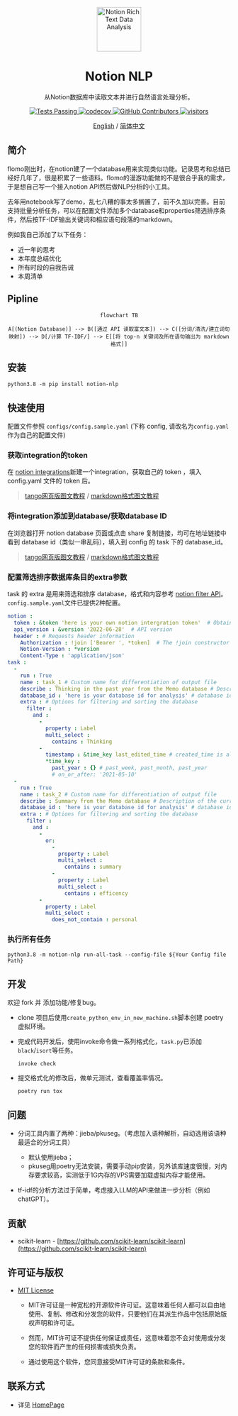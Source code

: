 <p align="center">
  <img width="100px" src="https://img.icons8.com/ios/250/FFFFFF/share-2.png" align="center" alt="Notion Rich Text Data Analysis" />
  <h1 align="center">
    Notion NLP
  </h1>
  <p align="center">
    从Notion数据库中读取文本并进行自然语言处理分析。
  </p>
</p>

  <p align="center">
    <a href="https://github.com/dario-github/notion_nlp/actions">
      <img alt="Tests Passing" src="https://github.com/dario-github/notion_nlp/actions/workflows/main.yml/badge.svg" />
    </a>
    <a href="https://codecov.io/gh/dario-github/notion_nlp">
      <img alt="codecov" src="https://codecov.io/gh/dario-github/notion_nlp/branch/main/graph/badge.svg?token=ehzYhousD3" />
    </a>
    <a href="https://github.com/dario-github/notion_nlp/graphs/contributors">
      <img alt="GitHub Contributors" src="https://img.shields.io/github/contributors/dario-github/notion_nlp" />
    </a>
    <a href="https://github.com/dario-github/notion_nlp">
      <img alt="visitors" src="https://visitor-badge.glitch.me/badge?page_id=dario-github.notion_nlp&left_color=gray&right_color=green" />
    </a>
  </p>
  
  <p align="center">
    <a href="README.md">English</a>
    /
    <a href="README.zh.md">简体中文</a>
  </p>

## 简介

flomo刚出时，在notion建了一个database用来实现类似功能。记录思考和总结已经好几年了，很是积累了一些语料。flomo的漫游功能做的不是很合乎我的需求，于是想自己写一个接入notion API然后做NLP分析的小工具。

去年用notebook写了demo，乱七八糟的事太多搁置了，前不久加以完善。目前支持批量分析任务，可以在配置文件添加多个database和properties筛选排序条件，然后按TF-IDF输出关键词和相应语句段落的markdown。

例如我自己添加了以下任务：

- 近一年的思考
- 本年度总结优化
- 所有时段的自我告诫
- 本周清单

## Pipline

<center>

```mermaid
flowchart TB

A[(Notion Database)] --> B([通过 API 读取富文本]) --> C([分词/清洗/建立词句映射]) --> D[/计算 TF-IDF/] --> E[[将 top-n 关键词及所在语句输出为 markdown 格式]]
```

</center>

## 安装

```shell
python3.8 -m pip install notion-nlp
```

## 快速使用

配置文件参照 `configs/config.sample.yaml` (下称 config, 请改名为`config.yaml`作为自己的配置文件)

### 获取integration的token

在 [notion integrations](https://www.notion.so/my-integrations/)新建一个integration，获取自己的 token ，填入 config.yaml 文件的 token 后。

> [tango网页版图文教程](https://app.tango.us/app/workflow/6e53c348-79b6-4ed3-8c75-46f5ddb996da?utm_source=markdown&utm_medium=markdown&utm_campaign=workflow%20export%20links) / [markdown格式图文教程](./docs/tango/get_the_integration_token.zh.md)

### 将integration添加到database/获取database ID

在浏览器打开 notion database 页面或点击 share 复制链接，均可在地址链接中看到 database id（类似一串乱码），填入到 config 的 task 下的 database_id。

> [tango网页版图文教程](https://app.tango.us/app/workflow/7e95c7df-af73-4748-9bf7-11efc8e24f2a?utm_source=markdown&utm_medium=markdown&utm_campaign=workflow%20export%20links) / [markdown格式图文教程](./docs/tango/add_integration_to_database.zh.md)

### 配置筛选排序数据库条目的extra参数

task 的 extra 是用来筛选和排序 database，格式和内容参考 [notion filter API](https://developers.notion.com/reference/post-database-query-filter#property-filter-object)。`config.sample.yaml`文件已提供2种配置。

```yaml
notion :
  token : &token 'here is your own notion intergration token'  # Obtain your own token from notion intergration: https://www.notion.so/my-integrations/
  api_version : &version '2022-06-28'  # API version
  header : # Requests header information
    Authorization : !join ['Bearer ', *token]  # The !join constructor needs to be added in python
    Notion-Version : *version 
    Content-Type : 'application/json'
task :
  - 
    run : True
    name : task_1 # Custom name for differentiation of output file
    describe : Thinking in the past year from the Memo database # Description of the current task, used to record what the task is to do
    database_id : 'here is your database id for analysis' # database id
    extra : # Options for filtering and sorting the database
      filter :
        and :
          - 
            property : Label
            multi_select :
              contains : Thinking
          - 
            timestamp : &time_key last_edited_time # created_time is also available
            *time_key : 
              past_year : {} # past_week, past_month, past_year
              # on_or_after: '2021-05-10'
  - 
    run : True
    name : task_2 # Custom name for differentiation of output file
    describe : Summary from the Memo database # Description of the current task, used to record what the task is to do
    database_id : 'here is your database id for analysis' # database id
    extra : # Options for filtering and sorting the database
      filter :
        and :
          - 
            or:
              - 
                property : Label
                multi_select : 
                  contains : summary
              - 
                property : Label
                multi_select : 
                  contains : efficency
          - 
            property : Label
            multi_select :
              does_not_contain : personal
```

### 执行所有任务

```shell
python3.8 -m notion-nlp run-all-task --config-file ${Your Config file Path}
```

## 开发

欢迎 fork 并 添加功能/修复bug。

- clone 项目后使用`create_python_env_in_new_machine.sh`脚本创建 poetry 虚拟环境。

- 完成代码开发后，使用invoke命令做一系列格式化，`task.py`已添加`black`/`isort`等任务。

    ```shell
    invoke check
    ```

- 提交格式化的修改后，做单元测试，查看覆盖率情况。

    ```shell
    poetry run tox
    ```

## 问题

- 分词工具内置了两种：jieba/pkuseg。（考虑加入语种解析，自动选用该语种最适合的分词工具）
  - 默认使用jieba；
  - pkuseg用poetry无法安装，需要手动pip安装，另外该库速度很慢，对内存要求较高，实测低于1G内存的VPS需要加载虚拟内存才能使用。

- tf-idf的分析方法过于简单，考虑接入LLM的API来做进一步分析（例如chatGPT）。

## 贡献

- scikit-learn - [https://github.com/scikit-learn/scikit-learn](https://github.com/scikit-learn/scikit-learn)

## 许可证与版权

- [MIT License](./LICENSE)

  - MIT许可证是一种宽松的开源软件许可证。这意味着任何人都可以自由地使用、复制、修改和分发您的软件，只要他们在其派生作品中包括原始版权声明和许可证。

  - 然而，MIT许可证不提供任何保证或责任，这意味着您不会对使用或分发您的软件而产生的任何损害或损失负责。

  - 通过使用这个软件，您同意接受MIT许可证的条款和条件。

## 联系方式

- 详见 [HomePage](https://github.com/dario-github)
